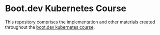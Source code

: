 # Boot.dev Kubernetes Course

This repository comprises the implementation and other materials created throughout the [boot.dev kubernetes course](http://boot.dev/learn/learn-kubernetes).
